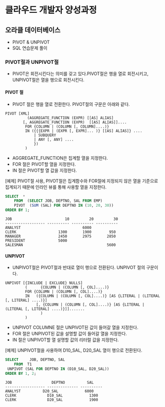# 클라우드 개발자 양성과정

## 오라클 데이터베이스
* PIVOT & UNPIVOT
* SQL 연습문제 풀이

### PIVOT절과 UNPIVOT절
* PIVOT은 회전시킨다는 의미를 갖고 있다.PIVOT절은 행을 열로 회전시키고, UNPIVOT절은 열을 행으로 회전시킨다.


#### PIVOT 절
- PIVOT 절은 행을 열로 전환한다. PIVOT절의 구문은 아래와 같다.
```
PIVOT [XML]
          (AGGREGATE_FUNCTION (EXPR) [[AS] ALIAS]
        [, AGGREGATE_FUNCTION (EXPR)  [[AS] ALIAS]]....
         FOR {COLUMN | (COLUMN [, COLUMN]....)}
         IN ({{{EXPR | (EXPR [, EXPR]... )} [[AS] ALIAS]} ....
             | SUBQUERY
             | ANY [, ANY] ....
             })
         )
```
- AGGREGATE_FUNCTION은 집계할 열을 지정한다.
- FOR 절은 PIVOT할 열을 지정한다.
- IN 절은 PIVOT할 열 값을 지정한다.

[예제] PIVOT절 사용, PIVOT절은 집계함수와 FOR절에 지정되지 않은 열을 기준으로 집계되기 때문에 인라인 뷰를 통해 사용할 열을 지정한다.
```sql
SELECT  * 
    FROM  (SELECT JOB, DEPTNO, SAL FROM EMP)
    PIVOT  (SUM (SAL) FOR DEPTNO IN (10, 20, 30))
ORDER BY 1;
```
```
JOB                        10         20         30
------------------ ---------- ---------- ----------
ANALYST                            6000
CLERK                   1300       1900        950
MANAGER                 2450       2975       2850
PRESIDENT               5000
SALESMAN                                      5600
```

#### UNPIVOT
- UNPIVOT절은 PIVOT절과 반대로 열이 행으로 전환된다. UNPIVOT 절의 구문이다.
```
UNPIVOT [{INCLUDE | EXCLUDE} NULLS]
         (      {COLUMN | (COLUMN [, COL]....)}
         FOR {COLUMN | (COLUMN [, COL]....)}
         IN   ({COLUMN | (COLUMN [, COL]....)} [AS {LITERAL | (LITERAL [, LITERAL] ....)}]
              [, {COLUMN | (COLUMN [, COL]....)} [AS {LITERAL | (LITERAL [, LITERAL] ....)}]].......
                )
         )
```
- UNPIVOT COLUMNE 절은 UNPIVOT된 값이 들어갈 열을 지정한다.
- FOR 절은 UNPIVOT된 값을 설명할 값이 들어갈 열을 지정한다.
- IN 절은 UNPIVOT할 열 설명할 값의 리터럴 값을 지정한다.

[예제] UNPIVOT절을 사용하여 D10_SAL, D20_SAL 열이 행으로 전환된다.
```sql
SELECT     JOB, DEPTNO, SAL
    FROM  T1
 UNPIVOT (SAL FOR DEPTNO IN (D10_SAL, D20_SAL))
ORDER BY 1, 2;
```
```
JOB                  DEPTNO          SAL
------------------ -------------- ----------
ANALYST          D20_SAL            6000
CLERK              D10_SAL            1300
CLERK              D20_SAL            1900
```